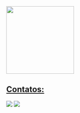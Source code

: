 <div>
<a href="https://github.com/luanabrizola">
<img loading="lazy" height="180em" src="https://github-readme-stats.vercel.app/api/top-langs/?username=luanabrizola&layout=compact&langs_count=7&theme=dracula"/>
</div>

## Contatos:

<div>
<a href="https://instagram.com/luanabrizolaa" target="_blank"><img loading="lazy" src="https://img.shields.io/badge/-Instagram-%23E4405F?style=for-the-badge&logo=instagram&logoColor=white" target="_blank"></a> 
<a href="mailto:luanabrizola@alunos.utfpr.edu.br">
<img loading="lazy" src="https://img.shields.io/badge/Gmail-D14836?style=for-the-badge&logo=gmail&logoColor=white" target="_blank">
</a>

</div>



